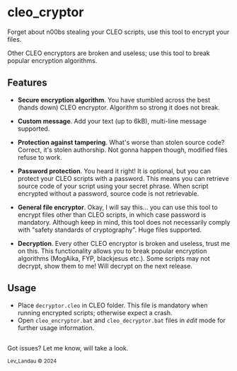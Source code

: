 # cleo_cryptor

Forget about n00bs stealing your CLEO scripts, use this tool to encrypt your files.

Other CLEO encryptors are broken and useless; use this tool to break popular encryption algorithms.

## Features

- **Secure encryption algorithm**. You have stumbled across the best (hands down) CLEO encryptor. Algorithm so strong it does not break.

- **Custom message**. Add your text (up to 6kB), multi-line message supported.

- **Protection against tampering**. What's worse than stolen source code? Correct, it's stolen authorship. Not gonna happen though, modified files refuse to work.

- **Password protection**. You heard it right! It is optional, but you can protect your CLEO scripts with a password. This means you can retrieve source code of your script using your secret phrase. When script encrypted without a password, source code is not retrievable.

- **General file encryptor**. Okay, I will say this... you can use this tool to encrypt files other than CLEO scripts, in which case password is mandatory. Although keep in mind, this tool does not necessarily comply with "safety standards of cryptography". Huge files supported.

- **Decryption**. Every other CLEO encryptor is broken and useless, trust me on this. This functionality allows you to break popular encryption algorithms (MogAika, FYP, blackjesus etc.). Some scripts may not decrypt, show them to me! Will decrypt on the next release.

## Usage

- Place `decryptor.cleo` in CLEO folder. This file is mandatory when running encrypted scripts; otherwise expect a crash.  
- Open `cleo_encryptor.bat` and `cleo_decryptor.bat` files in *edit* mode for further usage information.

##

Got issues? Let me know, will take a look.

<sup>Lev_Landau © 2024</sup>
